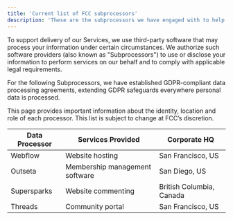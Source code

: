 ```yaml
---
title: 'Current list of FCC subprocessors'
description: 'These are the subprocessors we have engaged with to help us deliver our membership services.'
---
```


To support delivery of our Services, we use third-party software that may process your information under certain circumstances. We authorize such software providers (also known as "Subprocessors") to use or disclose your information to perform services on our behalf and to comply with applicable legal requirements.

For the following Subprocessors, we have established GDPR-compliant data processing agreements, extending GDPR safeguards everywhere personal data is processed.

This page provides important information about the identity, location and role of each processor. This list is subject to change at FCC’s discretion.

| Data Processor   | Services Provided | Corporate HQ   |
| -----------      | -----------       |-----------     |
| Webflow                 |  Website hosting            | San Francisco, US
| Outseta                 |  Membership management software                 | San Diego, US               |
| Supersparks                 | Website commenting                    | British Columbia, Canada
| Threads                 | Community portal               | San Francisco, US               |

